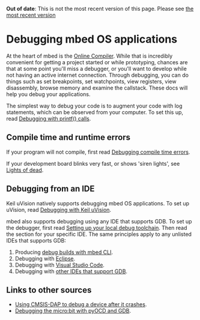 <span class="warnings">**Out of date**: This is not the most recent version of this page. Please see [the most recent version](y)</span>
# Debugging mbed OS applications

At the heart of mbed is the [Online Compiler](https://docs.mbed.com/docs/mbed-os-handbook/en/5.3/dev_tools/online_comp/). While that is incredibly convenient for getting a project started or while prototyping, chances are that at some point you'll miss a debugger, or you'll want to develop while not having an active internet connection. Through debugging, you can do things such as set breakpoints, set watchpoints, view registers, view disassembly, browse memory and examine the callstack. These docs will help you debug your applications.

The simplest way to debug your code is to augment your code with log statements, which can be observed from your computer. To set this up, read [Debugging with printf() calls](Debugging/printf.md).

## Compile time and runtime errors

If your program will not compile, first read [Debugging compile time errors](Debugging/compile_time.md).

If your development board blinks very fast, or shows 'siren lights', see [Lights of dead](Debugging/lights_of_dead.md).

## Debugging from an IDE

Keil uVision natively supports debugging mbed OS applications. To set up uVision, read [Debugging with Keil uVision](Debugging/Keil.md).

mbed also supports debugging using any IDE that supports GDB. To set up the debugger, first read [Setting up your local debug toolchain](Debugging/toolchain.md). Then read the section for your specific IDE. The same principles apply to any unlisted IDEs that supports GDB:

1. Producing [debug builds with mbed CLI](Debugging/debug_builds.md).
1. Debugging with [Eclipse](Debugging/Debugging_Eclipse_pyOCD.md).
1. Debugging with [Visual Studio Code](Debugging/vscode.md).
1. Debugging with [other IDEs that support GDB](Debugging/other_ides.md).

## Links to other sources

* [Using CMSIS-DAP to debug a device after it crashes](https://developer.mbed.org/blog/entry/Post-mortem-debugging-with-ARM-mbed/).
* [Debugging the micro:bit with pyOCD and GDB](Debugging/debugging_microbit.md).